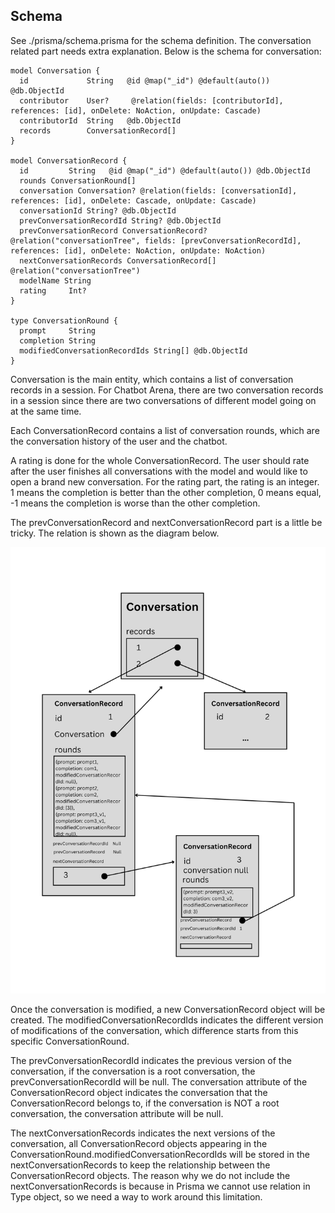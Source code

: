 ## Schema

See ./prisma/schema.prisma for the schema definition.
The conversation related part needs extra explanation.
Below is the schema for conversation:

```
model Conversation {
  id             String   @id @map("_id") @default(auto()) @db.ObjectId
  contributor    User?     @relation(fields: [contributorId], references: [id], onDelete: NoAction, onUpdate: Cascade)
  contributorId  String   @db.ObjectId
  records        ConversationRecord[]
}

model ConversationRecord {
  id         String   @id @map("_id") @default(auto()) @db.ObjectId
  rounds ConversationRound[]
  conversation Conversation? @relation(fields: [conversationId], references: [id], onDelete: Cascade, onUpdate: Cascade)
  conversationId String? @db.ObjectId
  prevConversationRecordId String? @db.ObjectId
  prevConversationRecord ConversationRecord? @relation("conversationTree", fields: [prevConversationRecordId], references: [id], onDelete: NoAction, onUpdate: NoAction)
  nextConversationRecords ConversationRecord[] @relation("conversationTree")
  modelName String
  rating     Int?
}

type ConversationRound {
  prompt     String
  completion String
  modifiedConversationRecordIds String[] @db.ObjectId
}
```

Conversation is the main entity, which contains a list of conversation records in a session. For Chatbot Arena, there are two conversation records in a session since there are two conversations of different model going on at the same time.

Each ConversationRecord contains a list of conversation rounds, which are the conversation history of the user and the chatbot.

A rating is done for the whole ConversationRecord. The user should rate after the user finishes all conversations with the model and would like to open a brand new conversation. For the rating part, the rating is an integer. 1 means the completion is better than the other completion, 0 means equal, -1 means the completion is worse than the other completion.

The prevConversationRecord and nextConversationRecord part is a little be tricky. The relation is shown as the diagram below.

![Illustration of the schema](./public/conversation_schema_explanation.png)

Once the conversation is modified, a new ConversationRecord object will be created. The modifiedConversationRecordIds indicates the different version of modifications of the conversation, which difference starts from this specific ConversationRound.

The prevConversationRecordId indicates the previous version of the conversation, if the conversation is a root conversation, the prevConversationRecordId will be null. The conversation attribute of the ConversationRecord object indicates the conversation that the ConversationRecord belongs to, if the conversation is NOT a root conversation, the conversation attribute will be null.

The nextConversationRecords indicates the next versions of the conversation, all ConversationRecord objects appearing in the ConversationRound.modifiedConversationRecordIds will be stored in the nextConversationRecords to keep the relationship between the ConversationRecord objects. The reason why we do not include the nextConversationRecords is because in Prisma we cannot use relation in Type object, so we need a way to work around this limitation.
